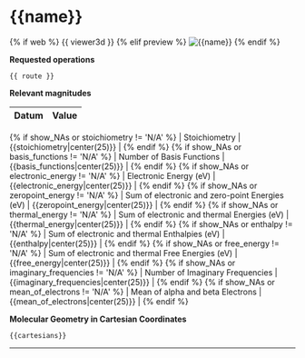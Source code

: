 # {{name}}

{% if web %}
{{ viewer3d }}
{% elif preview %}
![{{name}}]({{image}})
{% endif %}

__Requested operations__

`{{ route }}`

__Relevant magnitudes__

| Datum                                            | Value                     |
|:-------------------------------------------------|--------------------------:|
{% if show_NAs or stoichiometry != 'N/A' %}
| Stoichiometry                                    | {{stoichiometry|center(25)}} |
{% endif %}
{% if show_NAs or basis_functions != 'N/A' %}
| Number of Basis Functions                        | {{basis_functions|center(25)}} |
{% endif %}
{% if show_NAs or electronic_energy != 'N/A' %}
| Electronic Energy (eV)                           | {{electronic_energy|center(25)}} |
{% endif %}
{% if show_NAs or zeropoint_energy != 'N/A' %}
| Sum of electronic and zero-point Energies (eV)   | {{zeropoint_energy|center(25)}} |
{% endif %}
{% if show_NAs or thermal_energy != 'N/A' %}
| Sum of electronic and thermal Energies (eV)      | {{thermal_energy|center(25)}} |
{% endif %}
{% if show_NAs or enthalpy != 'N/A' %}
| Sum of electronic and thermal Enthalpies (eV)    | {{enthalpy|center(25)}} |
{% endif %}
{% if show_NAs or free_energy != 'N/A' %}
| Sum of electronic and thermal Free Energies (eV) | {{free_energy|center(25)}} |
{% endif %}
{% if show_NAs or imaginary_frequencies != 'N/A' %}
| Number of Imaginary Frequencies                  | {{imaginary_frequencies|center(25)}} |
{% endif %}
{% if show_NAs or mean_of_electrons != 'N/A' %}
| Mean of alpha and beta Electrons                 | {{mean_of_electrons|center(25)}} |
{% endif %}

__Molecular Geometry in Cartesian Coordinates__

```xyz
{{cartesians}}
```

***